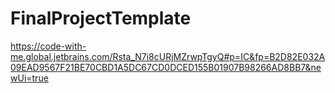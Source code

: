 # FinalProjectTemplate
https://code-with-me.global.jetbrains.com/Rsta_N7i8cURjMZrwpTgyQ#p=IC&fp=B2D82E032A09EAD9567F21BE70CBD1A5DC67CD0DCED155B01907B98266AD8BB7&newUi=true

